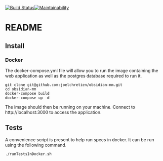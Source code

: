 [![Build Status](https://travis-ci.org/joelchretien/obsidian-mm.svg?branch=master)](https://travis-ci.org/joelchretien/obsidian-mm)[![Maintainability](https://api.codeclimate.com/v1/badges/e1e6fce8e810198a0c3d/maintainability)](https://codeclimate.com/github/joelchretien/obsidian-mm/maintainability)

# README

## Install
### Docker
The docker-compose.yml file will allow you to run the image containing the web application as well as the postgres database required to run it.
```
git clone git@github.com:joelchretien/obsidian-mm.git
cd obsidian-mm
docker-compose build
docker-compose up -d
```
 
The image should then be running on your machine.  Connect to http://localhost:3000 to access the application.
 
## Tests
A convenience script is present to help run specs in docker.  It can be run using the following command.
```
./runTestsInDocker.sh
```
 
 
 

